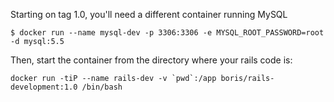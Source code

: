 Starting on tag 1.0, you'll need a different container running MySQL
```
$ docker run --name mysql-dev -p 3306:3306 -e MYSQL_ROOT_PASSWORD=root -d mysql:5.5
```

Then, start the container from the directory where your rails code is:
```
docker run -tiP --name rails-dev -v `pwd`:/app boris/rails-development:1.0 /bin/bash
```
